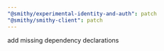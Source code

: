 ```yaml
---
"@smithy/experimental-identity-and-auth": patch
"@smithy/smithy-client": patch
---
```


add missing dependency declarations
